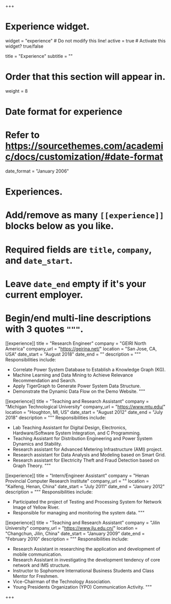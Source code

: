 +++
# Experience widget.
widget = "experience"  # Do not modify this line!
active = true  # Activate this widget? true/false

title = "Experience"
subtitle = ""

# Order that this section will appear in.
weight = 8

# Date format for experience
#   Refer to https://sourcethemes.com/academic/docs/customization/#date-format
date_format = "January 2006"

# Experiences.
#   Add/remove as many `[[experience]]` blocks below as you like.
#   Required fields are `title`, `company`, and `date_start`.
#   Leave `date_end` empty if it's your current employer.
#   Begin/end multi-line descriptions with 3 quotes `"""`.

[[experience]]
  title = "Research Engineer"
  company = "GEIRI North America"
  company_url = "https://geirina.net/"
  location = "San Jose, CA, USA"
  date_start = "August 2018"
  date_end = ""
  description = """
  Responsibilities include:
  
  * Correlate Power System Database to Establish a Knowledge Graph (KG).
  * Machine Learning and Data Mining to Achieve Relevance Recommendation and Search.
  * Apply TigerGraph to Generate Power System Data Structure.
  * Demonstrate the Dynamic Data Flow on the Demo Website.
  """

[[experience]]
  title = "Teaching and Research Assistant"
  company = "Michigan Technological University"
  company_url = "https://www.mtu.edu/"
  location = "Houghton, MI, US"
  date_start = "August 2012"
  date_end = "July 2018"
  description = """
  Responsibilities include:
  
  * Lab Teaching Assistant for Digital Design, Electronics, Hardware/Software System Integration, and C Programming.
  * Teaching Assistant for Distribution Engineering and Power System Dynamics and Stability.
  * Research assistant for Advanced Metering Infrastructure (AMI) project.
  * Research assistant for Data Analysis and Modeling based on Smart Grid.
  * Research assistant for Electricity Theft and Fraud Detection based on Graph Theory.
  """
  
[[experience]]
  title = "Intern/Engineer Assistant"
  company = "Henan Provincial Computer Research Institute"
  company_url = ""
  location = "Kaifeng, Henan, China"
  date_start = "July 2011"
  date_end = "January 2012"
  description = """
  Responsibilities include:
  
  * Participated the project of Testing and Processing System for Network Image of Yellow River.
  * Responsible for managing and monitoring the system data.
  """
  
[[experience]]
  title = "Teaching and Research Assistant"
  company = "Jilin University"
  company_url = "https://www.jlu.edu.cn/"
  location = "Changchun, Jilin, China"
  date_start = "January 2009"
  date_end = "February 2010"
  description = """
  Responsibilities include:
  
  * Research Assistant in researching the application and development of mobile communication.
  * Research Assistant in investigating the development tendency of core network and IMS structure.
  * Instructor to Sophomore International Business Students and Class Mentor for Freshmen.
  * Vice-Chairman of the Technology Association.
  * Young Presidents Organization (YPO) Communication Activity.
  """
  
+++
